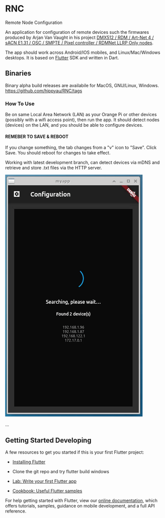 # RNC
Remote Node Configuration

An application for configuration of remote devices such the firmwares produced by Arjan Van Vaught in his project [DMX512 / RDM / Art-Net 4 / sACN E1.31 / OSC / SMPTE / Pixel controller / RDMNet LLRP Only nodes](https://github.com/vanvught/rpidmx512).

The app should work across Android/IOS mobiles, and Linux/Mac/Windows desktops.  It is based on [Flutter](https://flutter.dev) SDK and written in Dart.

## Binaries 

Binary alpha build releases are availabile for MacOS, GNU/Linux, Windows. 
https://github.com/hippyau/RNC/tags

### How To Use

Be on same Local Area Network (LAN) as your Orange Pi or other devices (possibly with a wifi access point), then run the app.  It should detect nodes (devices) on the LAN, and you should be able to configure devices.

#### REMEBER TO SAVE & REBOOT

If you change something, the tab changes from a "v" icon to "Save".  Click Save.  You should reboot for changes to take effect.
 

Working with latest development branch, can detect devices via mDNS and retrieve and store .txt files via the HTTP server.



![image](https://github.com/hippyau/RNC/blob/main/LastestDemo.gif?raw=true)




...


## Getting Started Developing

A few resources to get you started if this is your first Flutter project:

- [Installing Flutter](https://flutter.dev/docs/get-started/install)

- Clone the git repo and try flutter build windows

- [Lab: Write your first Flutter app](https://flutter.dev/docs/get-started/codelab)
- [Cookbook: Useful Flutter samples](https://flutter.dev/docs/cookbook)

For help getting started with Flutter, view our
[online documentation](https://flutter.dev/docs), which offers tutorials,
samples, guidance on mobile development, and a full API reference.

